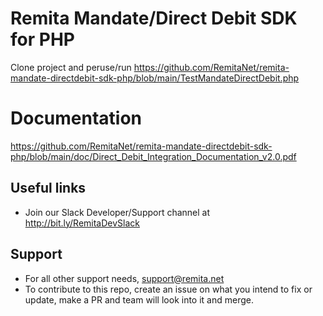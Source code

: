 # Remita Mandate/Direct Debit SDK for PHP

Clone project and peruse/run https://github.com/RemitaNet/remita-mandate-directdebit-sdk-php/blob/main/TestMandateDirectDebit.php

# Documentation

https://github.com/RemitaNet/remita-mandate-directdebit-sdk-php/blob/main/doc/Direct_Debit_Integration_Documentation_v2.0.pdf


## Useful links
* Join our Slack Developer/Support channel at http://bit.ly/RemitaDevSlack
    
## Support
- For all other support needs, support@remita.net
- To contribute to this repo, create an issue on what you intend to fix or update, make a PR and team will look into it and merge.

